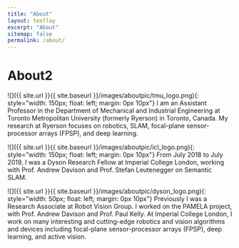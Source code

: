 ```yaml
---
title: "About"
layout: textlay
excerpt: "About"
sitemap: false
permalink: /about/
---
```


# About2

![]({{ site.url }}{{ site.baseurl }}/images/aboutpic/tmu_logo.png){: style="width: 150px; float: left; margin: 0px  10px"}
I am an Assistant Professor in the Department of Mechanical and Industrial Engineering at Toronto Metropolitan University (formerly Ryerson) in Toronto, Canada. My research at Ryerson focuses on robotics, SLAM, focal-plane sensor-processor arrays (FPSP), and deep learning.


![]({{ site.url }}{{ site.baseurl }}/images/aboutpic/icl_logo.png){: style="width: 150px; float: left; margin: 0px  10px"}
From July 2018 to July 2019, I was a Dyson Research Fellow at Imperial College London, working with Prof. Andrew Davison and Prof. Stefan Leutenegger on Semantic SLAM.

![]({{ site.url }}{{ site.baseurl }}/images/aboutpic/dyson_logo.png){: style="width: 50px; float: left; margin: 0px  10px"}
Previously I was a Research Associate at Robot Vision Group. I worked on the PAMELA project, with Prof. Andrew Davison and Prof. Paul Kelly. At Imperial College London, I work on many interesting and cutting-edge robotics and vision algorithms and devices including focal-plane sensor-processor arrays (FPSP), deep learning, and active vision.

